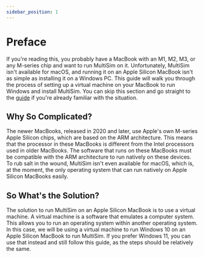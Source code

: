```yaml
---
sidebar_position: 1
--- 
```


# Preface

If you're reading this, you probably have a MacBook with an M1, M2, M3, or any M-series chip and want to run MultiSim on it. Unfortunately, MultiSim isn't available for macOS, and running it on an Apple Silicon MacBook isn't as simple as installing it on a Windows PC. This guide will walk you through the process of setting up a virtual machine on your MacBook to run Windows and install MultiSim. You can skip this section and go straight to the [guide](prerequisites) if you're already familiar with the situation.

## Why So Complicated?

The newer MacBooks, released in 2020 and later, use Apple's own M-series Apple Silicon chips, which are based on the ARM architecture. This means that the processor in these MacBooks is different from the Intel processors used in older MacBooks. The software that runs on these MacBooks must be compatible with the ARM architecture to run natively on these devices. To rub salt in the wound, MultiSim isn't even available for macOS, which is, at the moment, the only operating system that can run natively on Apple Silicon MacBooks easily.

## So What's the Solution?

The solution to run MultiSim on an Apple Silicon MacBook is to use a virtual machine. A virtual machine is a software that emulates a computer system. This allows you to run an operating system within another operating system. In this case, we will be using a virtual machine to run Windows 10 on an Apple Silicon MacBook to run MultiSim. If you prefer Windows 11, you can use that instead and still follow this guide, as the steps should be relatively the same.
